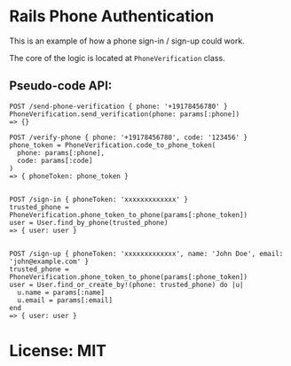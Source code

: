 # Rails Phone Authentication

This is an example of how a phone sign-in / sign-up could work.

The core of the logic is located at `PhoneVerification` class.

## Pseudo-code API:

```
POST /send-phone-verification { phone: '+19178456780' }
PhoneVerification.send_verification(phone: params[:phone])
=> {}

POST /verify-phone { phone: '+19178456780', code: '123456' }
phone_token = PhoneVerification.code_to_phone_token(
  phone: params[:phone],
  code: params[:code]
)
=> { phoneToken: phone_token }


POST /sign-in { phoneToken: 'xxxxxxxxxxxxx' }
trusted_phone = PhoneVerification.phone_token_to_phone(params[:phone_token])
user = User.find_by_phone(trusted_phone)
=> { user: user }


POST /sign-up { phoneToken: 'xxxxxxxxxxxxx', name: 'John Doe', email: 'john@example.com' }
trusted_phone = PhoneVerification.phone_token_to_phone(params[:phone_token])
user = User.find_or_create_by!(phone: trusted_phone) do |u|
  u.name = params[:name]
  u.email = params[:email]
end
=> { user: user }
```

# License: MIT
